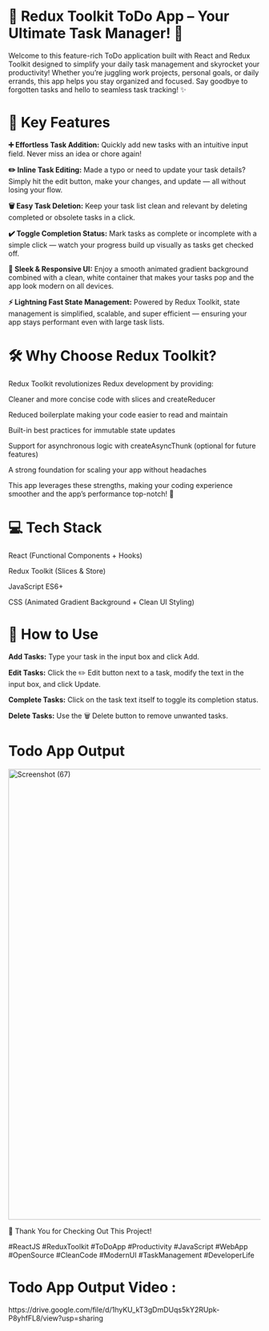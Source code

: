 <h1>📝 Redux Toolkit ToDo App – Your Ultimate Task Manager! 🚀</h1>

Welcome to this feature-rich ToDo application built with React and Redux Toolkit designed to simplify your daily task management and skyrocket your productivity! Whether you’re juggling work projects, personal goals, or daily errands, this app helps you stay organized and focused. Say goodbye to forgotten tasks and hello to seamless task tracking! ✨

<h1>🌟 Key Features</h1>

**➕ Effortless Task Addition:** Quickly add new tasks with an intuitive input field. Never miss an idea or chore again!

**✏️ Inline Task Editing:** Made a typo or need to update your task details? Simply hit the edit button, make your changes, and update — all without losing your flow.

**🗑️ Easy Task Deletion:** Keep your task list clean and relevant by deleting completed or obsolete tasks in a click.

**✔️ Toggle Completion Status:** Mark tasks as complete or incomplete with a simple click — watch your progress build up visually as tasks get checked off.

**🎨 Sleek & Responsive UI:** Enjoy a smooth animated gradient background combined with a clean, white container that makes your tasks pop and the app look modern on all devices.

**⚡ Lightning Fast State Management:** Powered by Redux Toolkit, state management is simplified, scalable, and super efficient — ensuring your app stays performant even with large task lists.

<h1>🛠️ Why Choose Redux Toolkit?</h1>

Redux Toolkit revolutionizes Redux development by providing:

Cleaner and more concise code with slices and createReducer

Reduced boilerplate making your code easier to read and maintain

Built-in best practices for immutable state updates

Support for asynchronous logic with createAsyncThunk (optional for future features)

A strong foundation for scaling your app without headaches

This app leverages these strengths, making your coding experience smoother and the app’s performance top-notch! 🚀

<h1>💻 Tech Stack</h1>

React (Functional Components + Hooks)

Redux Toolkit (Slices & Store)

JavaScript ES6+

CSS (Animated Gradient Background + Clean UI Styling)

<h1>🎯 How to Use</h1>

**Add Tasks:** Type your task in the input box and click Add.

**Edit Tasks:** Click the ✏️ Edit button next to a task, modify the text in the input box, and click Update.

**Complete Tasks:** Click on the task text itself to toggle its completion status.

**Delete Tasks:** Use the 🗑️ Delete button to remove unwanted tasks.

<h1>Todo App Output</h1>

<img width="1891" height="900" alt="Screenshot (67)" src="https://github.com/user-attachments/assets/01e102d7-04f0-48b2-9e1f-3a4acff5e652" />


🎉 Thank You for Checking Out This Project!

#ReactJS #ReduxToolkit #ToDoApp #Productivity #JavaScript #WebApp #OpenSource #CleanCode #ModernUI #TaskManagement #DeveloperLife

<h1>Todo App Output Video :</h1> https://drive.google.com/file/d/1hyKU_kT3gDmDUqs5kY2RUpk-P8yhfFL8/view?usp=sharing

